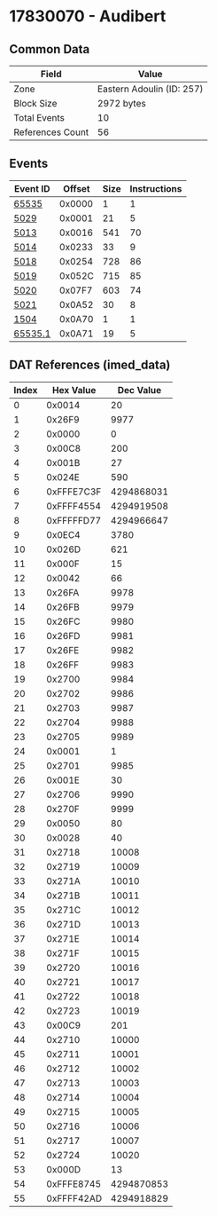 # 17830070 - Audibert

## Common Data

| Field            | Value                     |
|------------------|---------------------------|
| Zone             | Eastern Adoulin (ID: 257) |
| Block Size       | 2972 bytes                |
| Total Events     | 10                        |
| References Count | 56                        |

## Events

| Event ID                | Offset   |   Size |   Instructions |
|-------------------------|----------|--------|----------------|
| [65535](./65535.md)     | 0x0000   |      1 |              1 |
| [5029](./5029.md)       | 0x0001   |     21 |              5 |
| [5013](./5013.md)       | 0x0016   |    541 |             70 |
| [5014](./5014.md)       | 0x0233   |     33 |              9 |
| [5018](./5018.md)       | 0x0254   |    728 |             86 |
| [5019](./5019.md)       | 0x052C   |    715 |             85 |
| [5020](./5020.md)       | 0x07F7   |    603 |             74 |
| [5021](./5021.md)       | 0x0A52   |     30 |              8 |
| [1504](./1504.md)       | 0x0A70   |      1 |              1 |
| [65535.1](./65535.1.md) | 0x0A71   |     19 |              5 |

## DAT References (imed_data)

|   Index | Hex Value   |   Dec Value |
|---------|-------------|-------------|
|       0 | 0x0014      |          20 |
|       1 | 0x26F9      |        9977 |
|       2 | 0x0000      |           0 |
|       3 | 0x00C8      |         200 |
|       4 | 0x001B      |          27 |
|       5 | 0x024E      |         590 |
|       6 | 0xFFFE7C3F  |  4294868031 |
|       7 | 0xFFFF4554  |  4294919508 |
|       8 | 0xFFFFFD77  |  4294966647 |
|       9 | 0x0EC4      |        3780 |
|      10 | 0x026D      |         621 |
|      11 | 0x000F      |          15 |
|      12 | 0x0042      |          66 |
|      13 | 0x26FA      |        9978 |
|      14 | 0x26FB      |        9979 |
|      15 | 0x26FC      |        9980 |
|      16 | 0x26FD      |        9981 |
|      17 | 0x26FE      |        9982 |
|      18 | 0x26FF      |        9983 |
|      19 | 0x2700      |        9984 |
|      20 | 0x2702      |        9986 |
|      21 | 0x2703      |        9987 |
|      22 | 0x2704      |        9988 |
|      23 | 0x2705      |        9989 |
|      24 | 0x0001      |           1 |
|      25 | 0x2701      |        9985 |
|      26 | 0x001E      |          30 |
|      27 | 0x2706      |        9990 |
|      28 | 0x270F      |        9999 |
|      29 | 0x0050      |          80 |
|      30 | 0x0028      |          40 |
|      31 | 0x2718      |       10008 |
|      32 | 0x2719      |       10009 |
|      33 | 0x271A      |       10010 |
|      34 | 0x271B      |       10011 |
|      35 | 0x271C      |       10012 |
|      36 | 0x271D      |       10013 |
|      37 | 0x271E      |       10014 |
|      38 | 0x271F      |       10015 |
|      39 | 0x2720      |       10016 |
|      40 | 0x2721      |       10017 |
|      41 | 0x2722      |       10018 |
|      42 | 0x2723      |       10019 |
|      43 | 0x00C9      |         201 |
|      44 | 0x2710      |       10000 |
|      45 | 0x2711      |       10001 |
|      46 | 0x2712      |       10002 |
|      47 | 0x2713      |       10003 |
|      48 | 0x2714      |       10004 |
|      49 | 0x2715      |       10005 |
|      50 | 0x2716      |       10006 |
|      51 | 0x2717      |       10007 |
|      52 | 0x2724      |       10020 |
|      53 | 0x000D      |          13 |
|      54 | 0xFFFE8745  |  4294870853 |
|      55 | 0xFFFF42AD  |  4294918829 |
